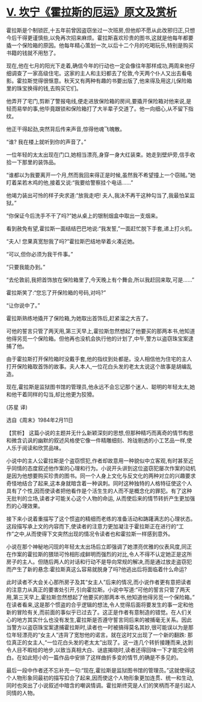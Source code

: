# [V. 坎宁《霍拉斯的厄运》原文及赏析](https://www.vrrw.net/wx/15440.html)

霍拉斯是个制锁匠,十五年前曾因盗窃坐过一次班房,但他却不愿从此改邪归正,只想今后干得更谨慎些,以免再次招来麻烦。霍拉斯喜欢珍贵的图书,这就是他每年都要撬一个保险箱的原因。他每年精心策划一次,以后十二个月的吃喝玩乐,特别是购买书籍的钱就不用愁了。

现在,他在七月的阳光下走着,确信今年的行动也一定会像往年那样成功,两周来他仔细调查了一家高级住宅。这家的主人和主妇都去了伦敦,今天两个仆人又出去看电影。霍拉斯觉得很惬意。秋天又有两种有趣的书要出版了,他来得及用这儿保险箱里的珠宝换得的钱,去购买它们。

他弄开了宅门,剪断了警报电线,便走进放保险箱的房间,要撬开保险箱对他来说,是轻而易举的事,他毕竟跟锁和保险箱打了大半辈子交道了。他一向细心,从不留下指纹。

他正干得起劲,突然背后传来声音,惊得他魂飞魄散。

“谁? 我在楼上就听到你的声音了。”

一位年轻的太太出现在门口,她相当漂亮,身穿一身大红装束。她走到壁炉旁,信手收拾一下那里的装饰品。

“谁都以为我要离开一个月,然而我回来得正是时候,虽然我不希望撞上一个窃贼。”她盯着呆若木鸡的他,接着又说:“我要给警察挂个电话……”

他竭力装出可怜的样子央求道:“放我走吧! 夫人,我决不再干这种勾当了,我最怕呆监狱。”

“你保证今后洗手不干了吗?”她从桌上的银制烟盒中取出一支烟来。

看到赦免有望,霍拉斯一面结结巴巴地说:“我发誓,”一面赶忙脱下手套,递上打火机。

“夫人! 您果真宽恕我了吗?”霍拉斯巴结地举着火凑近她。

“可以,但你必须为我干件事。”

“只要我能办到。”

“去伦敦前,我把首饰放在保险箱里了,今天晚上有个舞会,所以我赶回来取,可是……”

霍拉斯笑了:“您忘了开保险箱的号码,对吗?”

“让你说中了。”

霍拉斯熟练地撬开了保险箱,为她取出首饰后,赶紧溜之大吉了。

可他的誓言只管了两天用,第三天早上,霍拉斯忽然想起了他要买的那两本书,他知道他得另觅一个保险箱。但他再也没机会执行他的计划了,中午,警方以盗窃珠宝案逮捕了他。

由于霍拉斯打开保险箱时没戴手套,他的指纹到处都是。没人相信他为住宅的主人打开保险箱取首饰的故事。夫人本人,一位花白头发的老太太说这个故事是胡编乱造。

现在,霍拉斯是监狱图书馆的管理员,他永远不会忘记那个迷人、聪明的年轻太太,她和他干着同样的勾当,却比他更为狡猾。

(苏星 译)

选自《周末》1984年2月11日



【赏析】 这篇小说的主题并无什么新颖深刻的思想,但那种精巧而离奇的情节构思和微含讥讽的幽默的叙述风格使它像一件精雕细刻、玲珑剔透的小工艺品一样,使人乐于阅读和欣赏品味。

小说中的主人公霍拉斯是个盗窃惯犯,作者却故意用一种貌似中立客观,有时甚至近乎同情的态度叙述他作案的心理和行为。小说开头讲到这位盗窃犯屡次作案的动机是因为他想要购买珍贵的图书。同一个人身上文化与反文化的两种对立的兴趣要求奇怪地结合了起来,这本身就暗含着一种讽刺。同时这种独特的人格特征使这个人具有了个性,因而使读者把他看作是个活生生的人而不是概念化的罪犯。有了这种无批判的立场,读者才可能关心这个人物的命运, 从而使后来的情节转折产生更加强烈的心理效果。

接下来小说着重描写了这个惯盗的精细而老练的准备活动和踌躇满志的心理状态。这段描写承上文的内容而下,使读者的注意力更加凝注于霍拉斯正在进行的“工作”之中,从而使得下文突然出现的情况令读者也和霍拉斯一样感到意外。

小说在那个神秘地闪现的年轻太太出场后立即强调了她漂亮优雅的仪表风度,同正在作案的霍拉斯的猥琐可怜相形成鲜明而强烈的对比,令人不得不认定她正是这所房子的主人。但随后两人的对话和行动不是导向常规的解决,而是通过放走盗窃犯而产生了新的悬念:霍拉斯真这么容易就脱身了吗?他逃出后将面临着什么命运?

此时读者不大会关心那所房子及其“女主人”后来的情况,而小说作者更有意把读者的注意力从真正的要害处引开,引向霍拉斯。小说中写道:“可他的誓言只管了两天用,第三天早上,霍拉斯忽然想起了他要买的那两本书,他知道他得另觅一个保险箱。” 在读者看来,这是那个惯盗的合乎逻辑的想法,令人觉得后面将要发生的事一定和他新的冒险有关,而前面的事似乎已过去了。这正是作者有意制造的错觉。在人们关心的地方其实什么也没有发生,霍拉斯是否遵守誓言同后来的被捕毫无关系。因此当警方以盗窃珠宝案逮捕霍拉斯时,读者也一时被搞得莫名其妙,很可能误以为是那位年轻漂亮的“女主人”违背了宽恕他的诺言。就在这时又出现了一个新的翻跌: 那位真正的女主人,“一位花白头发的老太太”出现了。这一连几个转折接踵而来,达到令人目不暇给的地步,以致当真相大白、谜底揭晓时,读者还得回味一下才能完全明白。在如此短小的一篇作品中安排了这样曲折多变的情节,的确是不多见的。

最后一段中作者还不忘补充一句:“现在,霍拉斯是监狱图书馆的管理员。”这就使得这个人物形象同最初的描写扣合了起来,因而使这个人物形象更加连贯、统一和生动,同时也突出了小说叙述中暗含的嘲讽情调。霍拉斯终究是人们的笑柄而不是引起人同情的人物。

